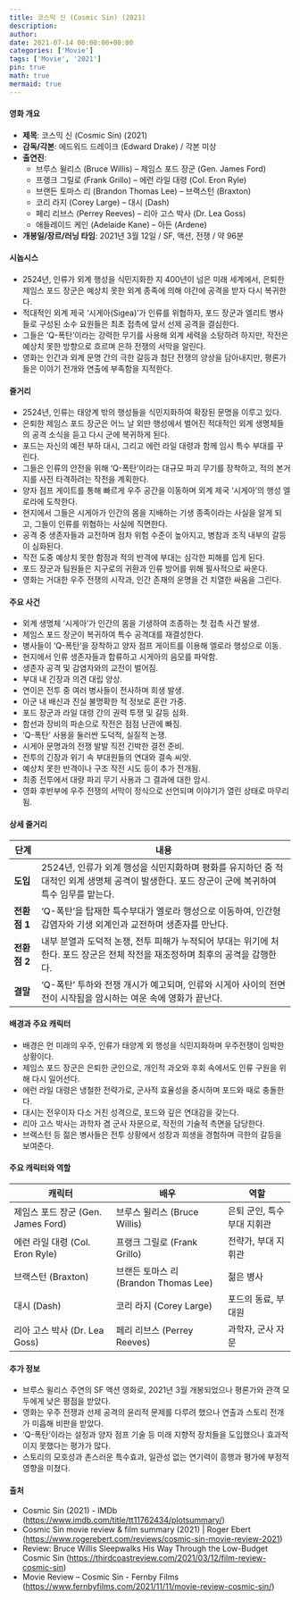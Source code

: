 ```yaml
---
title: 코스믹 신 (Cosmic Sin) (2021)
description: 
author: 
date: 2021-07-14 00:00:00+00:00
categories: ['Movie']
tags: ['Movie', '2021']
pin: true
math: true
mermaid: true
---
```

#### 영화 개요

- **제목**: 코스믹 신 (Cosmic Sin) (2021)  
- **감독/각본**: 에드워드 드레이크 (Edward Drake) / 각본 미상  
- **출연진**:  
  - 브루스 윌리스 (Bruce Willis) – 제임스 포드 장군 (Gen. James Ford)  
  - 프랭크 그릴로 (Frank Grillo) – 에런 라일 대령 (Col. Eron Ryle)  
  - 브랜든 토마스 리 (Brandon Thomas Lee) – 브랙스턴 (Braxton)  
  - 코리 라지 (Corey Large) – 대시 (Dash)  
  - 페리 리브스 (Perrey Reeves) – 리아 고스 박사 (Dr. Lea Goss)  
  - 애들레이드 케인 (Adelaide Kane) – 아든 (Ardene)  
- **개봉일/장르/러닝 타임**: 2021년 3월 12일 / SF, 액션, 전쟁 / 약 96분  

#### 시놉시스

- 2524년, 인류가 외계 행성을 식민지화한 지 400년이 넘은 미래 세계에서, 은퇴한 제임스 포드 장군은 예상치 못한 외계 종족에 의해 야간에 공격을 받자 다시 복귀한다.  
- 적대적인 외계 제국 ‘시게아(Sigea)’가 인류를 위협하자, 포드 장군과 엘리트 병사들로 구성된 소수 요원들은 최초 접촉에 앞서 선제 공격을 결심한다.  
- 그들은 ‘Q-폭탄’이라는 강력한 무기를 사용해 외계 세력을 소탕하려 하지만, 작전은 예상치 못한 방향으로 흐르며 은하 전쟁의 서막을 알린다.  
- 영화는 인간과 외계 문명 간의 극한 갈등과 첨단 전쟁의 양상을 담아내지만, 평론가들은 이야기 전개와 연출에 부족함을 지적한다.  

#### 줄거리

- 2524년, 인류는 태양계 밖의 행성들을 식민지화하여 확장된 문명을 이루고 있다.  
- 은퇴한 제임스 포드 장군은 어느 날 외딴 행성에서 벌어진 적대적인 외계 생명체들의 공격 소식을 듣고 다시 군에 복귀하게 된다.  
- 포드는 자신의 예전 부하 대시, 그리고 에런 라일 대령과 함께 임시 특수 부대를 꾸린다.  
- 그들은 인류의 안전을 위해 ‘Q-폭탄’이라는 대규모 파괴 무기를 장착하고, 적의 본거지를 사전 타격하려는 작전을 계획한다.  
- 양자 점프 게이트를 통해 빠르게 우주 공간을 이동하며 외계 제국 ‘시게아’의 행성 엘로라에 도착한다.  
- 현지에서 그들은 시게아가 인간의 몸을 지배하는 기생 종족이라는 사실을 알게 되고, 그들이 인류를 위협하는 사실에 직면한다.  
- 공격 중 생존자들과 교전하며 점차 위험 수준이 높아지고, 병참과 조직 내부의 갈등이 심화된다.  
- 작전 도중 예상치 못한 함정과 적의 반격에 부대는 심각한 피해를 입게 된다.  
- 포드 장군과 팀원들은 지구로의 귀환과 인류 방어를 위해 필사적으로 싸운다.  
- 영화는 거대한 우주 전쟁의 시작과, 인간 존재의 운명을 건 치열한 싸움을 그린다.  

#### 주요 사건

- 외계 생명체 ‘시게아’가 인간의 몸을 기생하여 조종하는 첫 접촉 사건 발생.  
- 제임스 포드 장군이 복귀하여 특수 공격대를 재결성한다.  
- 병사들이 ‘Q-폭탄’을 장착하고 양자 점프 게이트를 이용해 엘로라 행성으로 이동.  
- 현지에서 인류 생존자들과 합류하고 시게아의 음모를 파악함.  
- 생존자 공격 및 감염자와의 교전이 벌어짐.  
- 부대 내 긴장과 의견 대립 양상.  
- 연이은 전투 중 여러 병사들이 전사하며 희생 발생.  
- 아군 내 배신과 진실 불명확한 적 정보로 혼란 가중.  
- 포드 장군과 라일 대령 간의 권력 투쟁 및 갈등 심화.  
- 함선과 장비의 파손으로 작전은 점점 난관에 빠짐.  
- ‘Q-폭탄’ 사용을 둘러싼 도덕적, 실질적 논쟁.  
- 시게아 문명과의 전쟁 발발 직전 긴박한 결전 준비.  
- 전투의 긴장과 위기 속 부대원들의 연대와 결속 씨앗.  
- 예상치 못한 반격이나 구조 작전 시도 등이 추가 전개됨.  
- 최종 전투에서 대량 파괴 무기 사용과 그 결과에 대한 암시.  
- 영화 후반부에 우주 전쟁의 서막이 정식으로 선언되며 이야기가 열린 상태로 마무리됨.  

#### 상세 줄거리

| **단계** | **내용** |
|----------|----------|
| **도입** | 2524년, 인류가 외계 행성을 식민지화하며 평화를 유지하던 중 적대적인 외계 생명체 공격이 발생한다. 포드 장군이 군에 복귀하여 특수 임무를 맡는다. |
| **전환점 1** | ‘Q-폭탄’을 탑재한 특수부대가 엘로라 행성으로 이동하여, 인간형 감염자와 기생 외계인과 교전하며 생존자를 만난다. |
| **전환점 2** | 내부 분열과 도덕적 논쟁, 전투 피해가 누적되어 부대는 위기에 처한다. 포드 장군은 전체 작전을 재조정하며 최후의 공격을 감행한다. |
| **결말** | ‘Q-폭탄’ 투하와 전쟁 개시가 예고되며, 인류와 시게아 사이의 전면전이 시작됨을 암시하는 여운 속에 영화가 끝난다. |

#### 배경과 주요 캐릭터

- 배경은 먼 미래의 우주, 인류가 태양계 외 행성을 식민지화하며 우주전쟁이 임박한 상황이다.  
- 제임스 포드 장군은 은퇴한 군인으로, 개인적 과오와 후회 속에서도 인류 구원을 위해 다시 일어선다.  
- 에런 라일 대령은 냉철한 전략가로, 군사적 효율성을 중시하며 포드와 때로 충돌한다.  
- 대시는 전우이자 다소 거친 성격으로, 포드와 깊은 연대감을 갖는다.  
- 리아 고스 박사는 과학자 겸 군사 자문으로, 작전의 기술적 측면을 담당한다.  
- 브랙스턴 등 젊은 병사들은 전투 상황에서 성장과 희생을 경험하며 극한의 갈등을 보여준다.  

#### 주요 캐릭터와 역할

| **캐릭터**           | **배우**             | **역할**                     |
|----------------------|----------------------|------------------------------|
| 제임스 포드 장군 (Gen. James Ford) | 브루스 윌리스 (Bruce Willis) | 은퇴 군인, 특수 부대 지휘관 |
| 에런 라일 대령 (Col. Eron Ryle)      | 프랭크 그릴로 (Frank Grillo)  | 전략가, 부대 지휘관          |
| 브랙스턴 (Braxton)                  | 브랜든 토마스 리 (Brandon Thomas Lee) | 젊은 병사                    |
| 대시 (Dash)                        | 코리 라지 (Corey Large)        | 포드의 동료, 부대원          |
| 리아 고스 박사 (Dr. Lea Goss)      | 페리 리브스 (Perrey Reeves)    | 과학자, 군사 자문            |

#### 추가 정보

- 브루스 윌리스 주연의 SF 액션 영화로, 2021년 3월 개봉되었으나 평론가와 관객 모두에게 낮은 평점을 받았다.  
- 영화는 우주 전쟁과 선제 공격의 윤리적 문제를 다루려 했으나 연출과 스토리 전개가 미흡해 비판을 받았다.  
- ‘Q-폭탄’이라는 설정과 양자 점프 기술 등 미래 지향적 장치들을 도입했으나 효과적이지 못했다는 평가가 많다.  
- 스토리의 모호성과 촌스러운 특수효과, 일관성 없는 연기력이 흥행과 평가에 부정적 영향을 미쳤다.  

#### 출처

- Cosmic Sin (2021) - IMDb (https://www.imdb.com/title/tt11762434/plotsummary/)  
- Cosmic Sin movie review & film summary (2021) | Roger Ebert (https://www.rogerebert.com/reviews/cosmic-sin-movie-review-2021)  
- Review: Bruce Willis Sleepwalks His Way Through the Low-Budget Cosmic Sin (https://thirdcoastreview.com/2021/03/12/film-review-cosmic-sin)  
- Movie Review – Cosmic Sin - Fernby Films (https://www.fernbyfilms.com/2021/11/11/movie-review-cosmic-sin/)

